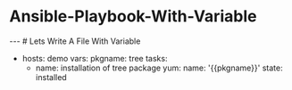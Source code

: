 # Ansible-Playbook-With-Variable

--- # Lets Write A File With Variable
- hosts: demo
  vars:
    pkgname: tree
  tasks:
    - name: installation of tree package
      yum:
        name: '{{pkgname}}'
        state: installed
